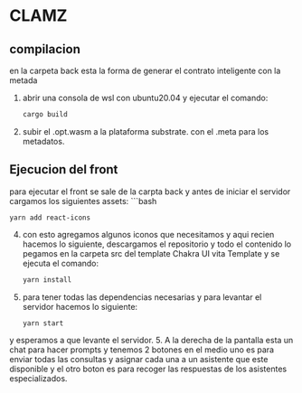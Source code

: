 # CLAMZ
## compilacion
en la carpeta back esta la forma de generar el contrato inteligente  con la metada
1. abrir una consola de wsl con ubuntu20.04 y ejecutar el comando:
    ```bash
   cargo build
2. subir el .opt.wasm a la plataforma substrate. con el .meta para los metadatos.
## Ejecucion del front
para ejecutar el front se sale de la carpta back y antes de iniciar el servidor cargamos los siguientes assets:
    ```bash
    
    yarn add react-icons

4. con esto agregamos algunos iconos que necesitamos y aqui recien hacemos lo siguiente, descargamos el repositorio y todo el contenido lo pegamos en la carpeta src del template Chakra UI vita Template y se ejecuta el comando:
    ```bash
    yarn install
6. para tener todas las dependencias necesarias y para levantar el servidor hacemos lo siguiente:
     ```bash
    yarn start
y esperamos a que levante el servidor.
5. A la derecha de la pantalla esta un chat para hacer prompts y tenemos 2 botones en el medio uno es para enviar todas las consultas y asignar cada una a un asistente que este disponible y el otro boton es para recoger las respuestas de los asistentes especializados. 
